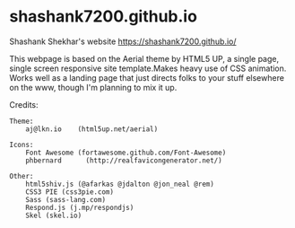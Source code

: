 # shashank7200.github.io

Shashank Shekhar's website https://shashank7200.github.io/

This webpage is based on the Aerial theme by HTML5 UP, a single page, single screen responsive site template.Makes heavy use of CSS animation. Works well as a landing page that just directs folks to your stuff elsewhere on the www, though I'm planning to mix it up.


Credits:

	Theme:
		aj@lkn.io    (html5up.net/aerial)

	Icons:
		Font Awesome (fortawesome.github.com/Font-Awesome)
		phbernard	   (http://realfavicongenerator.net/)

	Other:
		html5shiv.js (@afarkas @jdalton @jon_neal @rem)
		CSS3 PIE (css3pie.com)
		Sass (sass-lang.com)
		Respond.js (j.mp/respondjs)
		Skel (skel.io)